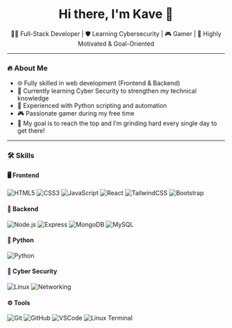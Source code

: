 <h1 align="center">Hi there, I'm Kave 👾</h1>
<p align="center">👨‍💻 Full-Stack Developer | 🛡 Learning Cybersecurity | 🎮 Gamer | 🧠 Highly Motivated & Goal-Oriented</p>

---

### 🔥 About Me

- 🌐 Fully skilled in web development (Frontend & Backend)
- 🔐 Currently learning Cyber Security to strengthen my technical knowledge
- 🐍 Experienced with Python scripting and automation
- 🎮 Passionate gamer during my free time
- 🚀 My goal is to reach the top and I’m grinding hard every single day to get there!

---

### 🛠 Skills

#### 🖥️ Frontend
![HTML5](https://img.shields.io/badge/HTML5-E34F26?logo=html5&logoColor=fff&style=for-the-badge)
![CSS3](https://img.shields.io/badge/CSS3-1572B6?logo=css3&logoColor=fff&style=for-the-badge)
![JavaScript](https://img.shields.io/badge/JavaScript-F7DF1E?logo=javascript&logoColor=000&style=for-the-badge)
![React](https://img.shields.io/badge/React-61DAFB?logo=react&logoColor=000&style=for-the-badge)
![TailwindCSS](https://img.shields.io/badge/TailwindCSS-06B6D4?logo=tailwindcss&logoColor=fff&style=for-the-badge)
![Bootstrap](https://img.shields.io/badge/Bootstrap-7952B3?logo=bootstrap&logoColor=fff&style=for-the-badge)

#### 🔧 Backend
![Node.js](https://img.shields.io/badge/Node.js-339933?logo=nodedotjs&logoColor=fff&style=for-the-badge)
![Express](https://img.shields.io/badge/Express-000000?logo=express&logoColor=fff&style=for-the-badge)
![MongoDB](https://img.shields.io/badge/MongoDB-47A248?logo=mongodb&logoColor=fff&style=for-the-badge)
![MySQL](https://img.shields.io/badge/MySQL-4479A1?logo=mysql&logoColor=fff&style=for-the-badge)

#### 🐍 Python
![Python](https://img.shields.io/badge/Python-3776AB?logo=python&logoColor=fff&style=for-the-badge)

#### 🔐 Cyber Security
![Linux](https://img.shields.io/badge/Linux-FCC624?logo=linux&logoColor=000&style=for-the-badge)
![Networking](https://img.shields.io/badge/Networking-007ACC?style=for-the-badge)
#### ⚙️ Tools
![Git](https://img.shields.io/badge/Git-F05032?logo=git&logoColor=fff&style=for-the-badge)
![GitHub](https://img.shields.io/badge/GitHub-181717?logo=github&logoColor=fff&style=for-the-badge)
![VSCode](https://img.shields.io/badge/VSCode-007ACC?logo=visual-studio-code&logoColor=fff&style=for-the-badge)
![Linux Terminal](https://img.shields.io/badge/Linux%20Terminal-000000?style=for-the-badge&logo=gnubash&logoColor=white)
